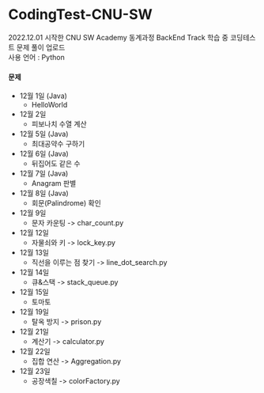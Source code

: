 # CodingTest-CNU-SW

2022.12.01 시작한 CNU SW Academy 동계과정 BackEnd Track 학습 중 코딩테스트 문제 풀이 업로드  
사용 언어 : Python
<br/>
#### 문제
- 12월 1일 (Java)
  - HelloWorld
- 12월 2일 
  - 피보나치 수열 계산
- 12월 5일 (Java)
  - 최대공약수 구하기
- 12월 6일 (Java)
  - 뒤집어도 같은 수
- 12월 7일 (Java)
  - Anagram 판별
- 12월 8일 (Java)
  - 회문(Palindrome) 확인
- 12월 9일 
  - 문자 카운팅 -> char_count.py
- 12월 12일 
  - 자물쇠와 키 -> lock_key.py
- 12월 13일 
  - 직선을 이루는 점 찾기 -> line_dot_search.py
- 12월 14일
  - 큐&스택 -> stack_queue.py 
- 12월 15일 
  - 토마토 
- 12월 19일 
  - 탈옥 방지 -> prison.py
- 12월 21일 
  - 계산기 -> calculator.py
- 12월 22일 
  - 집합 연산 -> Aggregation.py
- 12월 23일 
  - 공장색칠 -> colorFactory.py
